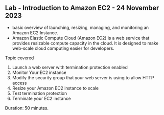## Lab - Introduction to Amazon EC2 - 24 November 2023

- basic overview of launching, resizing, managing, and monitoring an Amazon EC2 Instance.
- Amazon Elastic Compute Cloud (Amazon EC2) is a web service that provides resizable compute capacity in the cloud. It is designed to make web-scale cloud computing easier for developers.

Topic covered  
1. Launch a web server with termination protection enabled
2. Monitor Your EC2 instance
3. Modify the security group that your web server is using to allow HTTP access
4. Resize your Amazon EC2 instance to scale
5. Test termination protection
6. Terminate your EC2 instance

Duration: 50 minutes.  

